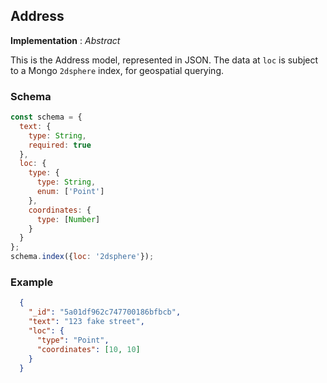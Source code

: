 ## Address

__Implementation__ : _Abstract_

This is the Address model, represented in JSON. 
The data at `loc` is subject to a Mongo `2dsphere` index, for geospatial querying.
### Schema
```js
const schema = {
  text: {
    type: String,
    required: true
  },
  loc: {
    type: {
      type: String,
      enum: ['Point']
    },
    coordinates: {
      type: [Number]
    }
  }
};
schema.index({loc: '2dsphere'});
```
### Example
```json
  {
    "_id": "5a01df962c747700186bfbcb",
    "text": "123 fake street",
    "loc": {
      "type": "Point",
      "coordinates": [10, 10]
    }
  }
```
